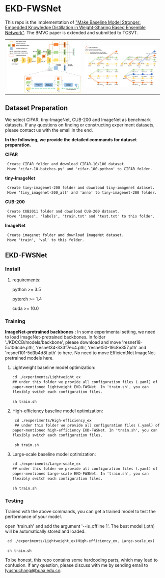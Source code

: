 # EKD-FWSNet

This repo is the implementation of ["Make Baseline Model Stronger: Embedded Knowledge Distillation in Weight-Sharing Based Ensemble Network"](https://www.bmvc2021-virtualconference.com/assets/papers/0212.pdf). The BMVC paper is extended and submitted to TCSVT. 

<table>
    <tr>
    <td><img src="PaperFigs\Fig2.png" width = "100%" alt=""/></td>
    <td><img src="PaperFigs\Fig4.png" width = "100%" alt=""/></td>
    </tr>
</table>

## Dataset Preparation

We select CIFAR, tiny-ImageNet, CUB-200 and ImageNet as benchmark datasets. If any questions on finding or constructing experiment datasets, please contact us with the email in the end.

**In the following, we provide the detailed commands for dataset preparation.**

**CIFAR**

     Create CIFAR folder and download CIFAR-10/100 dataset. 
     Move 'cifar-10-batches-py' and 'cifar-100-python' to CIFAR folder.

**tiny-ImageNet**

     Create tiny-imagenet-200 folder and download tiny-imagenet dataset. 
     Move 'tiny_imagenet-200_all' and 'anno' to tiny-imagenet-200 folder.

**CUB-200**
    
     Create CUB2011 folder and download CUB-200 dataset.
     Move 'images', 'labels', 'train.txt' and 'test.txt' to this folder.

**ImageNet**
    
     Create imagenet folder and download ImageNet dataset.
     Move 'train', 'val' to this folder.

## EKD-FWSNet

### Install

1. requirements:
    
    python >= 3.5
        
    pytorch >= 1.4
        
    cuda >= 10.0

### Training

**ImageNet-pretrained backbones** : In some experimental setting, we need to load ImageNet-pretrained backbones. In folder './KDCCB/models/backbone', please download and move 'resnet18-5c106cde.pth', 'resnet34-333f7ec4.pth', 'resnet50-19c8e357.pth' and 'resnet101-5d3b4d8f.pth' to here. No need to move EfficientNet ImageNet-pretrained models here. 

1. Lightweight baseline model optimization:

     ```
     cd ./experiments/Lightweight_ex
     ## under this folder we provide all configuration files (.yaml) of paper-mentioned lightweight EKD-FWSNet. In 'train.sh', you can flexibly switch each configuration files.
     
     sh train.sh
     ```

2. High-efficiency baseline model optimization:

    ```
     cd ./experiments/High-efficiency_ex
     ## under this folder we provide all configuration files (.yaml) of paper-mentioned high-efficiency EKD-FWSNet. In 'train.sh', you can flexibly switch each configuration files.
     
     sh train.sh
     ```

3. Large-scale baseline model optimization:

     ```
     cd ./experiments/Large-scale_ex
     ## under this folder we provide all configuration files (.yaml) of paper-mentioned Large-scale EKD-FWSNet. In 'train.sh', you can flexibly switch each configuration files.
     
     sh train.sh
     ```

### Testing
  
Trained with the above commands, you can get a trained model to test the performance of your model.   

open 'train.sh' and add the argument '--is_offline 1'. The best model (.pth) will be automatically stored and loaded.
   
     cd ./experiments/Lightweight_ex(High-efficiency_ex, Large-scale_ex) 
     
     sh train.sh

To be honest, this repo contains some hardcoding parts, which may lead to confusion. If any question, please discuss with me by sending email to lyushuchang@buaa.edu.cn.
